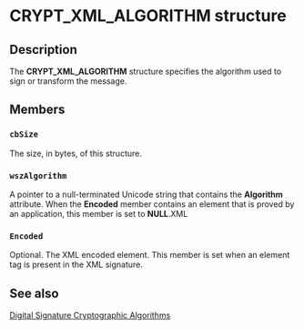 # CRYPT_XML_ALGORITHM structure

## Description

The **CRYPT_XML_ALGORITHM** structure specifies the algorithm used to sign or transform the message.

## Members

### `cbSize`

The size, in bytes, of this structure.

### `wszAlgorithm`

A pointer to a null-terminated Unicode string that contains the **Algorithm** attribute.
When the **Encoded** member contains an element that is proved by an application, this member is set to **NULL**.XML

### `Encoded`

Optional. The XML encoded element.
This member is set when an element tag is present in the XML signature.

## See also

[Digital Signature Cryptographic Algorithms](https://learn.microsoft.com/windows/desktop/SecCrypto/xml-digital-signature-cryptographic-algorithms)